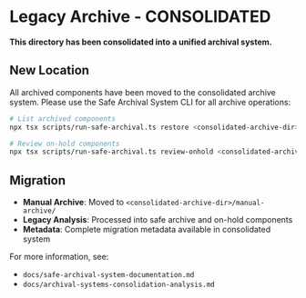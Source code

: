 # Legacy Archive - CONSOLIDATED

**This directory has been consolidated into a unified archival system.**

## New Location

All archived components have been moved to the consolidated archive system.
Please use the Safe Archival System CLI for all archive operations:

```bash
# List archived components
npx tsx scripts/run-safe-archival.ts restore <consolidated-archive-dir>

# Review on-hold components  
npx tsx scripts/run-safe-archival.ts review-onhold <consolidated-archive-dir>
```

## Migration

- **Manual Archive**: Moved to `<consolidated-archive-dir>/manual-archive/`
- **Legacy Analysis**: Processed into safe archive and on-hold components
- **Metadata**: Complete migration metadata available in consolidated system

For more information, see:
- `docs/safe-archival-system-documentation.md`
- `docs/archival-systems-consolidation-analysis.md`
